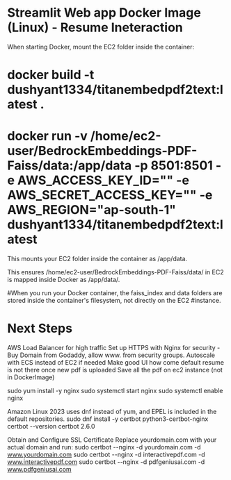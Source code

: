 # Streamlit Web app Docker Image (Linux) - Resume Ineteraction



When starting Docker, mount the EC2 folder inside the container:



# docker build -t dushyant1334/titanembedpdf2text:latest .
# docker run -v /home/ec2-user/BedrockEmbeddings-PDF-Faiss/data:/app/data -p 8501:8501 -e AWS_ACCESS_KEY_ID="" -e  AWS_SECRET_ACCESS_KEY="" -e  AWS_REGION="ap-south-1" dushyant1334/titanembedpdf2text:latest

This mounts your EC2 folder inside the container as /app/data.

This ensures /home/ec2-user/BedrockEmbeddings-PDF-Faiss/data/ in EC2 is mapped inside Docker as /app/data/.

#When you run your Docker container, the faiss_index and data folders are stored inside the container's filesystem, not directly on the EC2 #instance.

# Next Steps
AWS Load Balancer for high traffic
Set up HTTPS with Nginx for security - Buy Domain from Godaddy, allow www. from security groups.
Autoscale with ECS instead of EC2 if needed
Make good UI 
how come default resume is not there once new pdf is uploaded
Save all the pdf on ec2 instance (not in DockerImage)


sudo yum install -y nginx
sudo systemctl start nginx
sudo systemctl enable nginx

Amazon Linux 2023 uses dnf instead of yum, and EPEL is included in the default repositories.
sudo dnf install -y certbot python3-certbot-nginx
certbot --version
certbot 2.6.0

Obtain and Configure SSL Certificate
Replace yourdomain.com with your actual domain and run:
sudo certbot --nginx -d yourdomain.com -d www.yourdomain.com
sudo certbot --nginx -d interactivepdf.com -d www.interactivepdf.com
sudo certbot --nginx -d pdfgeniusai.com -d www.pdfgeniusai.com
